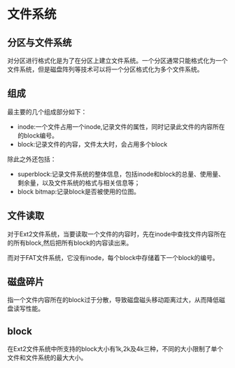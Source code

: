 # 文件系统
## 分区与文件系统
对分区进行格式化是为了在分区上建立文件系统。一个分区通常只能格式化为一个文件系统，但是磁盘阵列等技术可以将一个分区格式化为多个文件系统。

## 组成
最主要的几个组成部分如下：
- inode:一个文件占用一个inode,记录文件的属性，同时记录此文件的内容所在的block编号。
- block:记录文件的内容，文件太大时，会占用多个block

除此之外还包括：
- superblock:记录文件系统的整体信息，包括inode和block的总量、使用量、剩余量，以及文件系统的格式与相关信息等；
- block bitmap:记录block是否被使用的位图。

## 文件读取
对于Ext2文件系统，当要读取一个文件的内容时，先在inode中查找文件内容所在的所有block,然后把所有block的内容读出来。

而对于FAT文件系统，它没有inode，每个block中存储着下一个block的编号。

## 磁盘碎片
指一个文件内容所在的block过于分散，导致磁盘磁头移动距离过大，从而降低磁盘读写性能。

## block
在Ext2文件系统中所支持的block大小有1k,2k及4k三种，不同的大小限制了单个文件和文件系统的最大大小。
